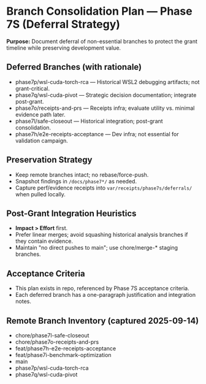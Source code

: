 # Branch Consolidation Plan — Phase 7S (Deferral Strategy)

**Purpose:** Document deferral of non-essential branches to protect the grant timeline while preserving development value.

## Deferred Branches (with rationale)
- phase7p/wsl-cuda-torch-rca — Historical WSL2 debugging artifacts; not grant-critical.
- phase7q/wsl-cuda-pivot — Strategic decision documentation; integrate post-grant.
- phase7o/receipts-and-prs — Receipts infra; evaluate utility vs. minimal evidence path later.
- phase7l/safe-closeout — Historical integration; post-grant consolidation.
- phase7h/e2e-receipts-acceptance — Dev infra; not essential for validation campaign.

## Preservation Strategy
- Keep remote branches intact; no rebase/force-push.
- Snapshot findings in `/docs/phase7*/` as needed.
- Capture perf/evidence receipts into `var/receipts/phase7s/deferrals/` when pulled locally.

## Post-Grant Integration Heuristics
- **Impact > Effort** first.
- Prefer linear merges; avoid squashing historical analysis branches if they contain evidence.
- Maintain "no direct pushes to main"; use chore/merge-* staging branches.

## Acceptance Criteria
- This plan exists in repo, referenced by Phase 7S acceptance criteria.
- Each deferred branch has a one-paragraph justification and integration notes.

## Remote Branch Inventory (captured 2025-09-14)
- chore/phase7l-safe-closeout
- chore/phase7o-receipts-and-prs
- feat/phase7h-e2e-receipts-acceptance
- feat/phase7i-benchmark-optimization
- main
- phase7p/wsl-cuda-torch-rca
- phase7q/wsl-cuda-pivot
